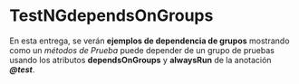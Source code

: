 # TestNGdependsOnGroups
En esta entrega, se verán <strong>ejemplos de dependencia de grupos</strong> mostrando como un <em>métodos de Prueba</em> puede depender de un grupo de pruebas usando los atributos <strong>dependsOnGroups</strong> y <strong>alwaysRun</strong> de la anotación <strong><em>@test</em></strong>.
